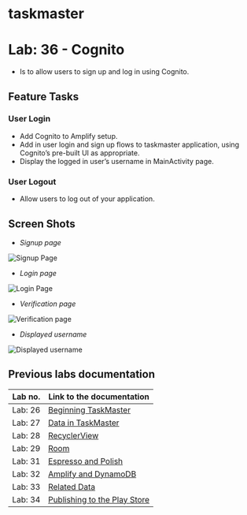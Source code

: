 # taskmaster

# Lab: 36 - Cognito
- Is to allow users to sign up and log in using Cognito.

## Feature Tasks

### User Login
- Add Cognito to Amplify setup.
- Add in user login and sign up flows to taskmaster application, using Cognito’s pre-built UI as appropriate. 
- Display the logged in user’s username in MainActivity page.

### User Logout
- Allow users to log out of your application.


## Screen Shots

- *Signup page*
  
![Signup Page](signup_page.png)
  
- *Login page*
  
![Login Page](login_page.png)

  
- *Verification page*
  
![Verification page](verification_page.png)


- *Displayed username*
  
![Displayed username](displayed_username.png)


## Previous labs documentation

| Lab no.       | Link to the documentation  |         
| ------------|-----------------------------|
|Lab: 26|[Beginning TaskMaster](labs/LAB26.md)|
|Lab: 27|[Data in TaskMaster](labs/LAB27.md)|
|Lab: 28|[RecyclerView](labs/LAB28.md)|
|Lab: 29|[Room](labs/LAB29.md)|
|Lab: 31|[Espresso and Polish](labs/LAB31.md)|
|Lab: 32|[Amplify and DynamoDB](labs/LAB32.md)|
|Lab: 33|[Related Data](labs/LAB33.md)|
|Lab: 34|[Publishing to the Play Store](labs/LAB34.md)|




